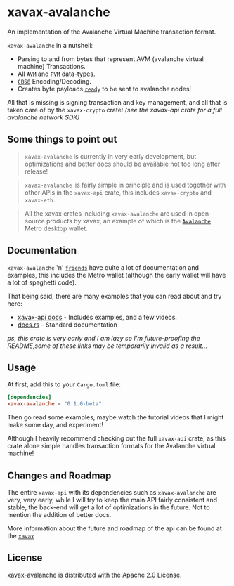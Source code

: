 # xavax-avalanche
An implementation of the Avalanche Virtual Machine transaction format.

`xavax-avalanche` in a nutshell:

* Parsing to and from bytes that represent AVM (avalanche virtual machine) Transactions.
* All [`AVM`](https://docs.avax.network/build/references/avm-transaction-serialization#signed-transaction) and [`PVM`](https://docs.avax.network/build/references/platform-transaction-serialization) data-types.
* [`CB58`](https://support.avax.network/en/articles/4587395-what-is-cb58) Encoding/Decoding.
* Creates byte payloads [`ready`](https://docs.avax.network/build/references/serialization-primitives) to be sent to avalanche nodes!

All that is missing is signing transaction and key management, and all that is taken care of by the `xavax-crypto` crate! *(see the xavax-api crate for a full avalanche network SDK)*

## Some things to point out

>`xavax-avalanche` is currently in very early development, but optimizations and better
docs should be available not too long after release!

>`xavax-avalanche `is fairly simple in principle and is used together with other APIs in the `xavax-api` crate, this includes `xavax-crypto` and `xavax-eth`.

>All the xavax crates including `xavax-avalanche` are used in open-source products by xavax, an example of which is the [`Avalanche`](https://www.avax.network/) Metro desktop wallet.


## Documentation
`xavax-avalanche` 'n' [`friends`](https://api.xavax.net) have quite a lot of documentation and examples, this includes the Metro wallet (although the early wallet will have a lot of spaghetti code).

That being said, there are many examples that you can read about and try here:

* [xavax-api docs](https://api.xavax.net/docs) - Includes examples, and a few videos.
* [docs.rs](docs.rs/xavax-avalanche/0.1.0-beta0) - Standard documentation

*ps, this crate is very early and I am lazy so I'm future-proofing the README,some of these links may be temporarily invalid as a result...*

## Usage
At first, add this to your `Cargo.toml` file:
```toml
[dependencies]
xavax-avalanche = "0.1.0-beta"
```
Then go read some examples, maybe watch the tutorial videos that I might make some day, and experiment!

 Although I heavily recommend checking out the full `xavax-api` crate, as this crate alone simple handles transaction formats for the Avalanche virtual machine!

 ## Changes and Roadmap
 The entire `xavax-api` with its dependencies such as `xavax-avalanche` are very, very early, while I will try to keep the main API fairly consistent and stable, the back-end will get a lot of optimizations in the future. Not to mention the addition of better docs.

 More information about the future and roadmap of the api can be found at the [`xavax`](https://api.xavax.net)

 ## License
 xavax-avalanche is distributed with the Apache 2.0 License.
 
